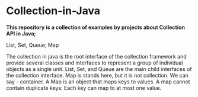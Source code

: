 # Collection-in-Java
**This repository is a collection of examples by projects about Collection API in Java;**


List, Set, Queue; Map

The collection in java is the root interface of the collection framework and provide several classes and interfaces to represent a group of individual objects as a single unit. List, Set, and Queue are the main child interfaces of the collection interface.
Map is stands here, but it is not collection. We can say - container.
A Map is an object that maps keys to values. A map cannot contain duplicate keys: Each key can map to at most one value.